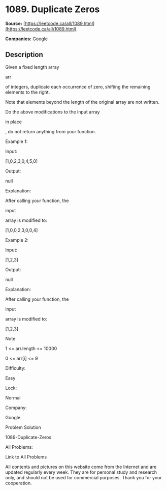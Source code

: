 # 1089. Duplicate Zeros

**Source:** [https://leetcode.ca/all/1089.html](https://leetcode.ca/all/1089.html)

**Companies:** Google

## Description

Given a fixed length array

arr

of integers, duplicate each occurrence of
        zero, shifting the remaining elements to the right.

Note that elements beyond the length of the original array are not written.

Do the above modifications to the input array

in place

, do not return
        anything from your function.

Example 1:

Input:

[1,0,2,3,0,4,5,0]

Output:

null

Explanation:

After calling your function, the

input

array is modified to:

[1,0,0,2,3,0,0,4]

Example 2:

Input:

[1,2,3]

Output:

null

Explanation:

After calling your function, the

input

array is modified to:

[1,2,3]

Note:

1 <= arr.length <= 10000

0 <= arr[i] <= 9

Difficulty:

Easy

Lock:

Normal

Company:

Google

Problem Solution

1089-Duplicate-Zeros

All Problems:

Link to All Problems

All contents and pictures on this website come from the Internet and are updated regularly every week. They are for personal study and research only, and should not be used for commercial purposes. Thank you for your cooperation.

